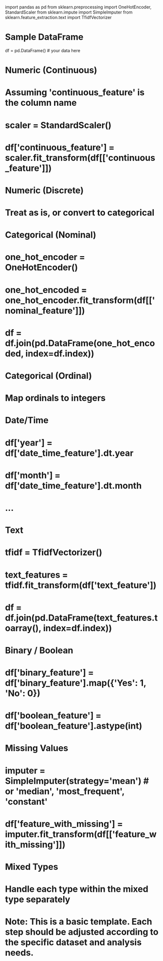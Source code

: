 import pandas as pd
from sklearn.preprocessing import OneHotEncoder, StandardScaler
from sklearn.impute import SimpleImputer
from sklearn.feature_extraction.text import TfidfVectorizer

# Sample DataFrame
df = pd.DataFrame()  # your data here

# Numeric (Continuous)
# Assuming 'continuous_feature' is the column name
# scaler = StandardScaler()
# df['continuous_feature'] = scaler.fit_transform(df[['continuous_feature']])

# Numeric (Discrete)
# Treat as is, or convert to categorical

# Categorical (Nominal)
# one_hot_encoder = OneHotEncoder()
# one_hot_encoded = one_hot_encoder.fit_transform(df[['nominal_feature']])
# df = df.join(pd.DataFrame(one_hot_encoded, index=df.index))

# Categorical (Ordinal)
# Map ordinals to integers

# Date/Time
# df['year'] = df['date_time_feature'].dt.year
# df['month'] = df['date_time_feature'].dt.month
# ...

# Text
# tfidf = TfidfVectorizer()
# text_features = tfidf.fit_transform(df['text_feature'])
# df = df.join(pd.DataFrame(text_features.toarray(), index=df.index))

# Binary / Boolean
# df['binary_feature'] = df['binary_feature'].map({'Yes': 1, 'No': 0})
# df['boolean_feature'] = df['boolean_feature'].astype(int)

# Missing Values
# imputer = SimpleImputer(strategy='mean')  # or 'median', 'most_frequent', 'constant'
# df['feature_with_missing'] = imputer.fit_transform(df[['feature_with_missing']])

# Mixed Types
# Handle each type within the mixed type separately

# Note: This is a basic template. Each step should be adjusted according to the specific dataset and analysis needs.

